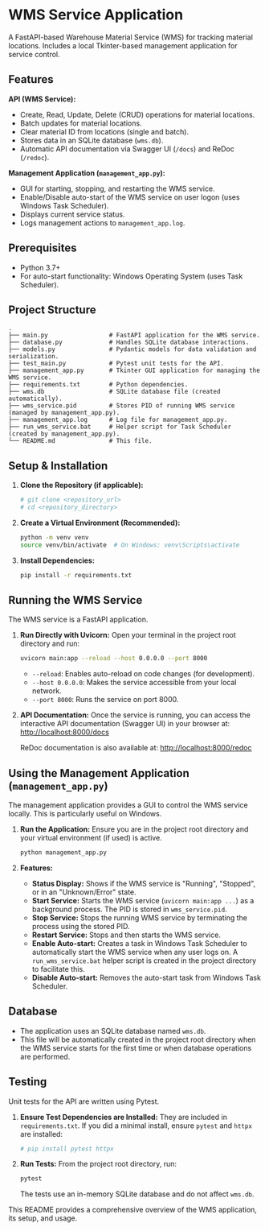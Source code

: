 # WMS Service Application

A FastAPI-based Warehouse Material Service (WMS) for tracking material locations. Includes a local Tkinter-based management application for service control.

## Features

**API (WMS Service):**
*   Create, Read, Update, Delete (CRUD) operations for material locations.
*   Batch updates for material locations.
*   Clear material ID from locations (single and batch).
*   Stores data in an SQLite database (`wms.db`).
*   Automatic API documentation via Swagger UI (`/docs`) and ReDoc (`/redoc`).

**Management Application (`management_app.py`):**
*   GUI for starting, stopping, and restarting the WMS service.
*   Enable/Disable auto-start of the WMS service on user logon (uses Windows Task Scheduler).
*   Displays current service status.
*   Logs management actions to `management_app.log`.

## Prerequisites

*   Python 3.7+
*   For auto-start functionality: Windows Operating System (uses Task Scheduler).

## Project Structure

```
.
├── main.py                 # FastAPI application for the WMS service.
├── database.py             # Handles SQLite database interactions.
├── models.py               # Pydantic models for data validation and serialization.
├── test_main.py            # Pytest unit tests for the API.
├── management_app.py       # Tkinter GUI application for managing the WMS service.
├── requirements.txt        # Python dependencies.
├── wms.db                  # SQLite database file (created automatically).
├── wms_service.pid         # Stores PID of running WMS service (managed by management_app.py).
├── management_app.log      # Log file for management_app.py.
├── run_wms_service.bat     # Helper script for Task Scheduler (created by management_app.py).
└── README.md               # This file.
```

## Setup & Installation

1.  **Clone the Repository (if applicable):**
    ```bash
    # git clone <repository_url>
    # cd <repository_directory>
    ```

2.  **Create a Virtual Environment (Recommended):**
    ```bash
    python -m venv venv
    source venv/bin/activate  # On Windows: venv\Scripts\activate
    ```

3.  **Install Dependencies:**
    ```bash
    pip install -r requirements.txt
    ```

## Running the WMS Service

The WMS service is a FastAPI application.

1.  **Run Directly with Uvicorn:**
    Open your terminal in the project root directory and run:
    ```bash
    uvicorn main:app --reload --host 0.0.0.0 --port 8000
    ```
    *   `--reload`: Enables auto-reload on code changes (for development).
    *   `--host 0.0.0.0`: Makes the service accessible from your local network.
    *   `--port 8000`: Runs the service on port 8000.

2.  **API Documentation:**
    Once the service is running, you can access the interactive API documentation (Swagger UI) in your browser at:
    [http://localhost:8000/docs](http://localhost:8000/docs)

    ReDoc documentation is also available at:
    [http://localhost:8000/redoc](http://localhost:8000/redoc)

## Using the Management Application (`management_app.py`)

The management application provides a GUI to control the WMS service locally. This is particularly useful on Windows.

1.  **Run the Application:**
    Ensure you are in the project root directory and your virtual environment (if used) is active.
    ```bash
    python management_app.py
    ```

2.  **Features:**
    *   **Status Display:** Shows if the WMS service is "Running", "Stopped", or in an "Unknown/Error" state.
    *   **Start Service:** Starts the WMS service (`uvicorn main:app ...`) as a background process. The PID is stored in `wms_service.pid`.
    *   **Stop Service:** Stops the running WMS service by terminating the process using the stored PID.
    *   **Restart Service:** Stops and then starts the WMS service.
    *   **Enable Auto-start:** Creates a task in Windows Task Scheduler to automatically start the WMS service when any user logs on. A `run_wms_service.bat` helper script is created in the project directory to facilitate this.
    *   **Disable Auto-start:** Removes the auto-start task from Windows Task Scheduler.

## Database

*   The application uses an SQLite database named `wms.db`.
*   This file will be automatically created in the project root directory when the WMS service starts for the first time or when database operations are performed.

## Testing

Unit tests for the API are written using Pytest.

1.  **Ensure Test Dependencies are Installed:**
    They are included in `requirements.txt`. If you did a minimal install, ensure `pytest` and `httpx` are installed:
    ```bash
    # pip install pytest httpx
    ```

2.  **Run Tests:**
    From the project root directory, run:
    ```bash
    pytest
    ```
    The tests use an in-memory SQLite database and do not affect `wms.db`.

This README provides a comprehensive overview of the WMS application, its setup, and usage.
